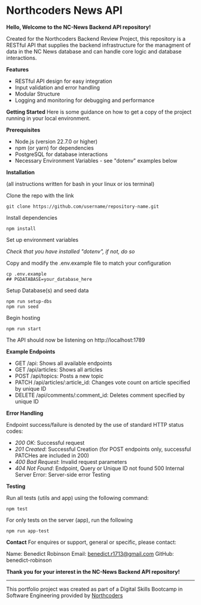 # Northcoders News API

**Hello, Welcome to the NC-News Backend API repository!** 

Created for the Northcoders Backend Review Project, this repository is a RESTful API that supplies the backend infrastructure for the managment of data in the NC News database and can handle core logic and database interactions. 

**Features**
* RESTful API design for easy integration
* Input validation and error handling
* Modular Structure
* Logging and monitoring for debugging and performance

**Getting Started**
Here is some guidance on how to get a copy of the project running in your local environment.

**Prerequisites**
* Node.js (version 22.7.0 or higher)
* npm (or yarn) for dependencies
* PostgreSQL for database interactions
* Necessary Environment Variables - see "dotenv" examples below


**Installation**

(all instructions written for bash in your linux or ios terminal)

Clone the repo with the link

```
git clone https://github.com/username/repository-name.git
```

Install dependencies

```
npm install
```

Set up environment variables

*Check that you have installed "dotenv", if not, do so*

Copy and modify the .env.example file to match your configuration

```
cp .env.example
## PGDATABASE=your_database_here
```

Setup Database(s) and seed data

```
npm run setup-dbs
npm run seed
```

Begin hosting

```
npm run start
```

The API should now be listening on http://localhost:1789 


**Example Endpoints**

* GET /api: Shows all available endpoints
* GET /api/articles: Shows all articles
* POST /api/topics: Posts a new topic
* PATCH /api/articles/:article_id: Changes vote count on article specified by unique ID
* DELETE /api/comments/:comment_id: Deletes comment specified by unique ID


**Error Handling**

Endpoint success/failure is denoted by the use of standard HTTP status codes:

* *200 OK*: Successful request
* *201 Created*: Successful Creation (for POST endpoints only, successful PATCHes are included in 200)
* *400 Bad Request*: Invalid request parameters
* *404 Not Found*: Endpoint, Query or Unique ID not found
500 Internal Server Error: Server-side error
Testing

**Testing**

Run all tests (utils and app) using the following command:

```
npm test
```

For only tests on the server (app), run the following

```
npm run app-test
```


**Contact**
For enquires or support, general or specific, please contact:

Name: Benedict Robinson
Email: benedict.r1713@gmail.com
GitHub: benedict-robinson


**Thank you for your interest in the NC-News Backend API repository!**


--- 

This portfolio project was created as part of a Digital Skills Bootcamp in Software Engineering provided by [Northcoders](https://northcoders.com/)
